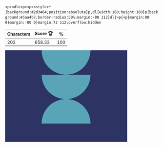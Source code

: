 `<p><dl><p><p><style>*{background:#2d3464;position:absolute}p,dl{width:160;height:160}p{background:#5aa4b7;border-radius:50%;margin:-88 112}dl{>p{+p{margin:80 0}margin:-80 0}margin:72 112;overflow:hidden`

| Characters | Score 🏆 | %   |
| ---------- | -------- | --- |
| 202        | 658.33   | 100 |

![](/2025/Jun2025/12/20250612.png)
